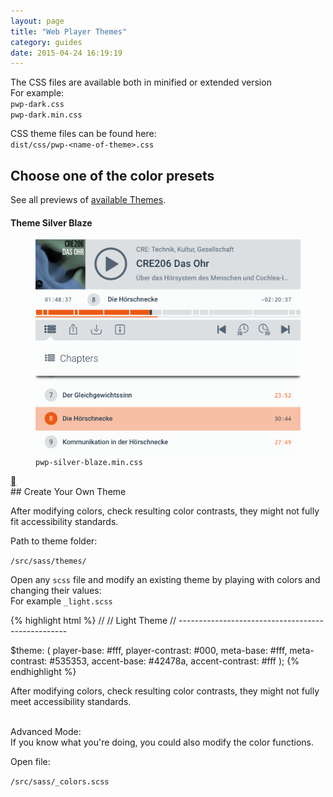 ```yaml
---
layout: page
title: "Web Player Themes"
category: guides
date: 2015-04-24 16:19:19
---
```


The CSS files are available both in minified or extended version<br>
For example:<br>
`pwp-dark.css`<br>
`pwp-dark.min.css`

CSS theme files can be found here:<br>
`dist/css/pwp-<name-of-theme>.css`

## Choose one of the color presets

See all previews of <a href="/guides/previews-of-themes/">available Themes</a>.

<section class="mb45">
<h4>Theme Silver Blaze</h4>

<figure class="mb">
  <img src="/assets/examples/04-silver-blaze.png" alt="Theme Silver Blaze" class="fullwidth-img shadow mb">
  <figcaption class="mb"><code>pwp-silver-blaze.min.css</code></figcaption>
</figure>
<div class="right up-to-top mb"><a class="icon pwp-arrow-up" href="#top"></a></div>
</section>


<section class="mb45">
## Create Your Own Theme

After modifying colors, check resulting color contrasts, they might not fully fit accessibility standards.

Path to theme folder:

  `/src/sass/themes/`

Open any `scss` file and modify an existing theme by playing with colors and changing their values:<br>
For example `_light.scss`

{% highlight html %}
//
// Light Theme
// --------------------------------------------------

$theme: (
    player-base:     #fff,
    player-contrast: #000,
    meta-base:       #fff,
    meta-contrast:   #535353,
    accent-base:     #42478a,
    accent-contrast: #fff
);
{% endhighlight %}

After modifying colors, check resulting color contrasts, they might not fully meet accessibility standards.<br><br>


<div class="alert alert-danger" role="alert">Advanced Mode:<br>
If you know what you're doing, you could also modify the color functions.<br>

Open file:<br>

  <code>/src/sass/_colors.scss</code>

</div>

</section>
